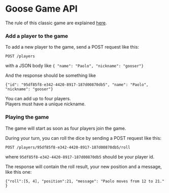 # Goose Game API
The rule of this classic game are explained [here](https://en.wikipedia.org/wiki/Game_of_the_Goose).

### Add a player to the game
To add a new player to the game, send a POST request like this:

`POST /players`

with a JSON body like `{ "name": "Paolo", "nickname": "gooser"}`

And the response should be something like 

`{"id": "95df85f8-e342-4420-8917-187d00870db5", "name": "Paolo", "nickname": "gooser"}`

You can add up to four players.    
Players must have a unique nickname.

### Playing the game

The game will start as soon as four players join the game.

During your turn, you can roll the dice by sending a POST request like this: 

`POST /players/95df85f8-e342-4420-8917-187d00870db5/roll`

where `95df85f8-e342-4420-8917-187d00870db5` should be your player id.

The response will contain the roll result, your new position and a message, like this one:

`{"roll":[5, 4], "position":21, "message": "Paolo moves from 12 to 21." }`

